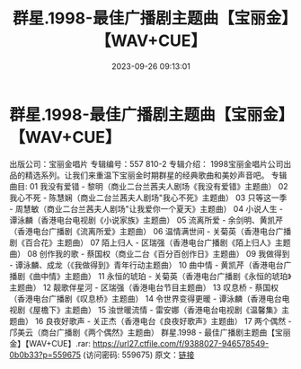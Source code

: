 ﻿---
title: 群星.1998-最佳广播剧主题曲【宝丽金】【WAV+CUE】
date: 2023-09-26 09:13:01
categories: WAV车载音乐、镜像
tags: 华语中文
---
# 群星.1998-最佳广播剧主题曲【宝丽金】【WAV+CUE】

出版公司：宝丽金唱片
专辑编号：557 810-2
专辑介绍：
1998宝丽金唱片公司出品的精选系列。让我们来重温下宝丽金时期群星的经典歌曲和美妙声音吧。
专辑曲目:
01 我没有爱错 - 黎明（商业二台兰茜夫人剧场《我没有爱错》主题曲）
02 我心不死 - 陈慧娴（商业二台兰茜夫人剧场"我心不死》主题曲）
03 只等这一季 - 周慧敏（商业二台兰茜夫人剧场"让我爱你一个夏天》主题曲）
04 小说人生 - 谭泳麟（香港电台电视剧《小说家族》主题曲）
05 流离所爱 - 余剑明、黄凯芹（香港电台广播剧《流离所爱》主题曲）
06 温情满世间 - 关菊英（香港电台广播剧《百合花》主题曲）
07 陌上归人 - 区瑞强（香港电台广播剧《陌上归人》主题曲）
08 创作我的歌 - 蔡国权（商业二台《百分百创作日》主题曲）
09 我做得到 - 谭泳麟、成龙（《我做得到》青年行动主题曲）
10 曲中情 - 黄凯芹（香港电台广播剧《曲中情》主题曲）
11 永恒的琥珀 - 关菊英（香港电台广播剧《永恒的琥珀》主题曲）
12 靓歌伴星河 - 区瑞强（香港电台节目主题曲）
13 叹息桥 - 蔡国权（香港电台广播剧《叹息桥》主题曲）
14 令世界变得更暖 - 谭泳麟（香港电台电视剧《屋檐下》主题曲）
15 浊世暖流情 - 雷安娜（香港电台电视剧《温馨集》主题曲）
16 良夜好歌声 - 关正杰（香港电台《良夜好歌声》主题曲）
17 两个偶然 - 邝美云（商台广播剧《两个偶然》主题曲）
群星.1998 - 最佳广播剧主题曲【宝丽金】【WAV+CUE】.rar: https://url27.ctfile.com/f/9388027-946578549-0b0b33?p=559675
(访问密码: 559675)
原文：[链接](https://blog.sina.com.cn/s/blog_1647c7e76010313j5.html)
